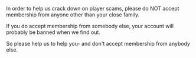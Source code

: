 In order to help us crack down on player scams, please do NOT accept membership from anyone other than your close family.

If you do accept membership from somebody else, your account will probably be banned when we find out.

So please help us to help you- and don't accept membership from anybody else.
